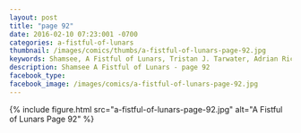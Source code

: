```yaml
---
layout: post
title: "page 92"
date: 2016-02-10 07:23:001 -0700
categories: a-fistful-of-lunars
thumbnail: /images/comics/thumbs/a-fistful-of-lunars-page-92.jpg
keywords: Shamsee, A Fistful of Lunars, Tristan J. Tarwater, Adrian Ricker
description: Shamsee A Fistful of Lunars - page 92
facebook_type: 
facebook_image: /images/comics/a-fistful-of-lunars-page-92.jpg
---
```

{% include figure.html src="a-fistful-of-lunars-page-92.jpg" alt="A Fistful of Lunars Page 92" %}